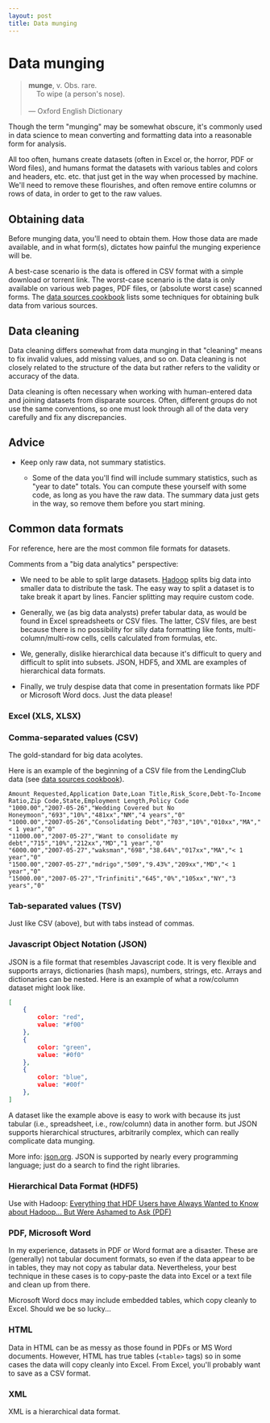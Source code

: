 ```yaml
---
layout: post
title: Data munging
---
```


# Data munging

> **munge**, v. Obs. rare.<br/>&nbsp;&nbsp;&nbsp;&nbsp;To wipe (a person's nose).<br/><br/>&mdash; Oxford English Dictionary

Though the term "munging" may be somewhat obscure, it's commonly used in data science to mean converting and formatting data into a reasonable form for analysis.

All too often, humans create datasets (often in Excel or, the horror, PDF or Word files), and humans format the datasets with various tables and colors and headers, etc. etc. that just get in the way when processed by machine. We'll need to remove these flourishes, and often remove entire columns or rows of data, in order to get to the raw values.

## Obtaining data

Before munging data, you'll need to obtain them. How those data are made available, and in what form(s), dictates how painful the munging experience will be.

A best-case scenario is the data is offered in CSV format with a simple download or torrent link. The worst-case scenario is the data is only available on various web pages, PDF files, or (absolute worst case) scanned forms. The [data sources cookbook](/cookbook/data-sources.html) lists some techniques for obtaining bulk data from various sources.

## Data cleaning

Data cleaning differs somewhat from data munging in that "cleaning" means to fix invalid values, add missing values, and so on. Data cleaning is not closely related to the structure of the data but rather refers to the validity or accuracy of the data.

Data cleaning is often necessary when working with human-entered data and joining datasets from disparate sources. Often, different groups do not use the same conventions, so one must look through all of the data very carefully and fix any discrepancies.

## Advice

- Keep only raw data, not summary statistics.

    - Some of the data you'll find will include summary statistics, such as "year to date" totals. You can compute these yourself with some code, as long as you have the raw data. The summary data just gets in the way, so remove them before you start mining.

## Common data formats

For reference, here are the most common file formats for datasets.

Comments from a "big data analytics" perspective:

- We need to be able to split large datasets. [Hadoop](/notes/hadoop.html) splits big data into smaller data to distribute the task. The easy way to split a dataset is to take break it apart by lines. Fancier splitting may require custom code.

- Generally, we (as big data analysts) prefer tabular data, as would be found in Excel spreadsheets or CSV files. The latter, CSV files, are best because there is no possibility for silly data formatting like fonts, multi-column/multi-row cells, cells calculated from formulas, etc.

 - We, generally, dislike hierarchical data because it's difficult to query and difficult to split into subsets. JSON, HDF5, and XML are examples of hierarchical data formats.

 - Finally, we truly despise data that come in presentation formats like PDF or Microsoft Word docs. Just the data please!

### Excel (XLS, XLSX)

### Comma-separated values (CSV)

The gold-standard for big data acolytes.

Here is an example of the beginning of a CSV file from the LendingClub data (see [data sources cookbook](/cookbook/data-sources.html)).

```
Amount Requested,Application Date,Loan Title,Risk_Score,Debt-To-Income Ratio,Zip Code,State,Employment Length,Policy Code
"1000.00","2007-05-26","Wedding Covered but No Honeymoon","693","10%","481xx","NM","4 years","0"
"1000.00","2007-05-26","Consolidating Debt","703","10%","010xx","MA","< 1 year","0"
"11000.00","2007-05-27","Want to consolidate my debt","715","10%","212xx","MD","1 year","0"
"6000.00","2007-05-27","waksman","698","38.64%","017xx","MA","< 1 year","0"
"1500.00","2007-05-27","mdrigo","509","9.43%","209xx","MD","< 1 year","0"
"15000.00","2007-05-27","Trinfiniti","645","0%","105xx","NY","3 years","0"
```

### Tab-separated values (TSV)

Just like CSV (above), but with tabs instead of commas.

### Javascript Object Notation (JSON)

JSON is a file format that resembles Javascript code. It is very flexible and supports arrays, dictionaries (hash maps), numbers, strings, etc. Arrays and dictionaries can be nested. Here is an example of what a row/column dataset might look like.

```json
[
	{
		color: "red",
		value: "#f00"
	},
	{
		color: "green",
		value: "#0f0"
	},
	{
		color: "blue",
		value: "#00f"
	},
]
```

A dataset like the example above is easy to work with because its just tabular (i.e., spreadsheet, i.e., row/column) data in another form. but JSON supports hierarchical structures, arbitrarily complex, which can really complicate data munging.

More info: [json.org](http://www.json.org/). JSON is supported by nearly every programming language; just do a search to find the right libraries.

### Hierarchical Data Format (HDF5)

Use with Hadoop: [Everything that HDF Users have Always Wanted to Know about Hadoop... But Were Ashamed to Ask (PDF)](http://www.hdfgroup.org/pubs/papers/Big_HDF_FAQs.pdf)

### PDF, Microsoft Word

In my experience, datasets in PDF or Word format are a disaster. These are (generally) not tabular document formats, so even if the data appear to be in tables, they may not copy as tabular data. Nevertheless, your best technique in these cases is to copy-paste the data into Excel or a text file and clean up from there.

Microsoft Word docs may include embedded tables, which copy cleanly to Excel. Should we be so lucky...

### HTML

Data in HTML can be as messy as those found in PDFs or MS Word documents. However, HTML has true tables (`<table>` tags) so in some cases the data will copy cleanly into Excel. From Excel, you'll probably want to save as a CSV format.

### XML

XML is a hierarchical data format.
